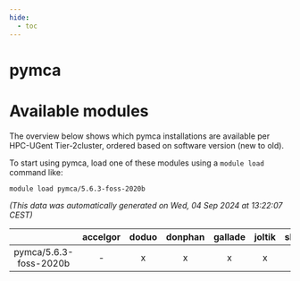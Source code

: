 ```yaml
---
hide:
  - toc
---
```


pymca
=====

# Available modules


The overview below shows which pymca installations are available per HPC-UGent Tier-2cluster, ordered based on software version (new to old).

To start using pymca, load one of these modules using a `module load` command like:

```shell
module load pymca/5.6.3-foss-2020b
```

*(This data was automatically generated on Wed, 04 Sep 2024 at 13:22:07 CEST)*  

| |accelgor|doduo|donphan|gallade|joltik|shinx|skitty|
| :---: | :---: | :---: | :---: | :---: | :---: | :---: | :---: |
|pymca/5.6.3-foss-2020b|-|x|x|x|x|-|x|
